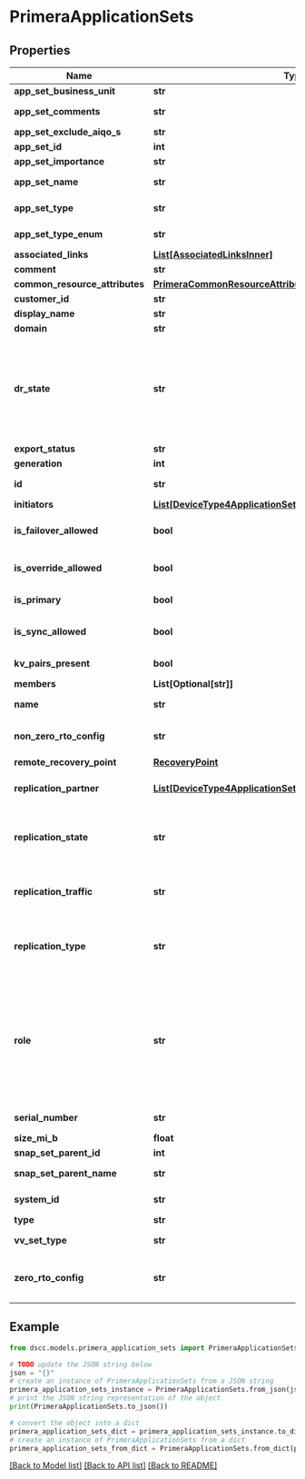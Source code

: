 # PrimeraApplicationSets


## Properties

Name | Type | Description | Notes
------------ | ------------- | ------------- | -------------
**app_set_business_unit** | **str** | Appset BusinessUnit | [optional] 
**app_set_comments** | **str** | Application set comments | [optional] 
**app_set_exclude_aiqo_s** | **str** | Exclusion from AI QoS | [optional] 
**app_set_id** | **int** | ID | [optional] 
**app_set_importance** | **str** | Importance Level | [optional] 
**app_set_name** | **str** | Application set name. &#x60;Filter&#x60; | [optional] 
**app_set_type** | **str** | Name of the resource. &#x60;Filter&#x60; | [optional] 
**app_set_type_enum** | **str** | Enum value of type of the application set | [optional] 
**associated_links** | [**List[AssociatedLinksInner]**](AssociatedLinksInner.md) | Associated Links Details | [optional] 
**comment** | **str** | Comments if any | [optional] 
**common_resource_attributes** | [**PrimeraCommonResourceAttributes**](PrimeraCommonResourceAttributes.md) |  | [optional] 
**customer_id** | **str** | customerId | [optional] 
**display_name** | **str** | Display Name | [optional] 
**domain** | **str** | Domain name | [optional] 
**dr_state** | **str** | Specifies replication disaster recovery state of a protected volume set.  Possible values: Normal, Failover, Recover, Unknown The disaster recovery state is Unknown for any intermediate state. | [optional] 
**export_status** | **str** | Export status | [optional] 
**generation** | **int** | generation | [optional] 
**id** | **str** | uid of the applicationset &#x60;Filter&#x60; | [optional] 
**initiators** | [**List[DeviceType4ApplicationSetDetailsInitiatorsInner]**](DeviceType4ApplicationSetDetailsInitiatorsInner.md) | Initiator details | [optional] 
**is_failover_allowed** | **bool** | Shows if failover is allowed or not. This field is deprecated. | [optional] 
**is_override_allowed** | **bool** | Shows if Override is allowed or not. This field is deprecated. | [optional] 
**is_primary** | **bool** | States if the Application set is Primary or not | [optional] 
**is_sync_allowed** | **bool** | Shows if sync is allowed or not. This field is deprecated. | [optional] 
**kv_pairs_present** | **bool** | Represents KV pairs present or not | [optional] 
**members** | **List[Optional[str]]** | Volume Names. &#x60;Filter&#x60; | [optional] 
**name** | **str** | Name of the resource. &#x60;Filter, Sort&#x60; | [optional] 
**non_zero_rto_config** | **str** | Non-Zero RTO configuration. Supported config is Active-Sync | [optional] 
**remote_recovery_point** | [**RecoveryPoint**](RecoveryPoint.md) |  | [optional] 
**replication_partner** | [**List[DeviceType4ApplicationSetDetailsReplicationPartnerInner]**](DeviceType4ApplicationSetDetailsReplicationPartnerInner.md) | Shows the Replication Partner Systems and Replication Partners | [optional] 
**replication_state** | **str** | Shows the replication state of the application set. This is not applicable in case of a 3DC/SLD configuration. | [optional] 
**replication_traffic** | **str** | Shows the direction of flow of data. This is not applicable in case of a 3DC/SLD configuration. | [optional] 
**replication_type** | **str** | Mode of replication. Can be sync or periodic. This is not applicable in case of a 3DC/SLD configuration. | [optional] 
**role** | **str** | Specifies remote copy role for a protected volume set.  Possible values: Primary, Secondary, Primary-Rev, Secondary-Rev, Unknown The role status is Unknown for any intermediate remote copy role of a protected volume set. | [optional] 
**serial_number** | **str** | Serial number. This field is deprecated. | [optional] 
**size_mi_b** | **float** | Size in MB of appset | [optional] 
**snap_set_parent_id** | **int** | ParentId of the snapSet | [optional] 
**snap_set_parent_name** | **str** | Parent name of the snapSet | [optional] 
**system_id** | **str** | SystemUid/serialNumber of the array. &#x60;Filter&#x60; | [optional] 
**type** | **str** | type | [optional] 
**vv_set_type** | **str** | Type of the volume-set. &#x60;Filter&#x60; | [optional] 
**zero_rto_config** | **str** | Zero RTO configuration. Supported configs are Active Peer Persistence and Peer Persistence | [optional] 

## Example

```python
from dscc.models.primera_application_sets import PrimeraApplicationSets

# TODO update the JSON string below
json = "{}"
# create an instance of PrimeraApplicationSets from a JSON string
primera_application_sets_instance = PrimeraApplicationSets.from_json(json)
# print the JSON string representation of the object
print(PrimeraApplicationSets.to_json())

# convert the object into a dict
primera_application_sets_dict = primera_application_sets_instance.to_dict()
# create an instance of PrimeraApplicationSets from a dict
primera_application_sets_from_dict = PrimeraApplicationSets.from_dict(primera_application_sets_dict)
```
[[Back to Model list]](../README.md#documentation-for-models) [[Back to API list]](../README.md#documentation-for-api-endpoints) [[Back to README]](../README.md)


